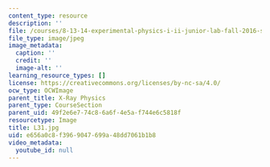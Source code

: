```yaml
---
content_type: resource
description: ''
file: /courses/8-13-14-experimental-physics-i-ii-junior-lab-fall-2016-spring-2017/e656a0c8f3969047699a48dd7061b1b8_L31.jpg
file_type: image/jpeg
image_metadata:
  caption: ''
  credit: ''
  image-alt: ''
learning_resource_types: []
license: https://creativecommons.org/licenses/by-nc-sa/4.0/
ocw_type: OCWImage
parent_title: X-Ray Physics
parent_type: CourseSection
parent_uid: 49f2e6e7-74c8-6a6f-4e5a-f744e6c5818f
resourcetype: Image
title: L31.jpg
uid: e656a0c8-f396-9047-699a-48dd7061b1b8
video_metadata:
  youtube_id: null
---
```

